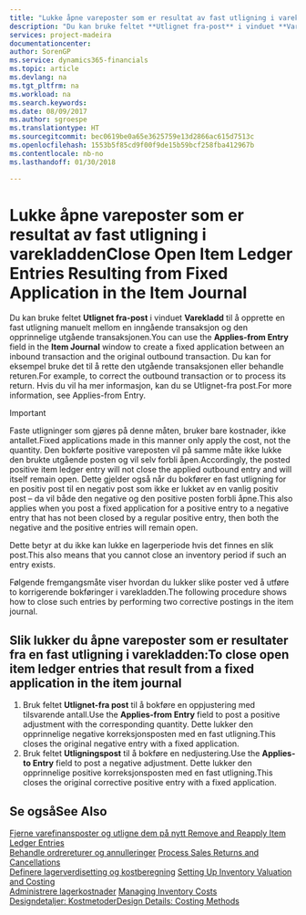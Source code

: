 ```yaml
---
title: "Lukke åpne vareposter som er resultat av fast utligning i varekladden | Microsoft-dokumentasjon"
description: "Du kan bruke feltet **Utlignet fra-post** i vinduet **Varekladd** til å opprette en fast utligning manuelt mellom en inngående transaksjon og den opprinnelige utgående transaksjonen. Du kan for eksempel bruke det til å rette den utgående transaksjonen eller behandle returen."
services: project-madeira
documentationcenter: 
author: SorenGP
ms.service: dynamics365-financials
ms.topic: article
ms.devlang: na
ms.tgt_pltfrm: na
ms.workload: na
ms.search.keywords: 
ms.date: 08/09/2017
ms.author: sgroespe
ms.translationtype: HT
ms.sourcegitcommit: bec0619be0a65e3625759e13d2866ac615d7513c
ms.openlocfilehash: 1553b5f85cd9f00f9de15b59bcf258fba412967b
ms.contentlocale: nb-no
ms.lasthandoff: 01/30/2018

---
```

# <a name="close-open-item-ledger-entries-resulting-from-fixed-application-in-the-item-journal"></a><span data-ttu-id="da800-104">Lukke åpne vareposter som er resultat av fast utligning i varekladden</span><span class="sxs-lookup"><span data-stu-id="da800-104">Close Open Item Ledger Entries Resulting from Fixed Application in the Item Journal</span></span>
<span data-ttu-id="da800-105">Du kan bruke feltet **Utlignet fra-post** i vinduet **Varekladd** til å opprette en fast utligning manuelt mellom en inngående transaksjon og den opprinnelige utgående transaksjonen.</span><span class="sxs-lookup"><span data-stu-id="da800-105">You can use the **Applies-from Entry** field in the **Item Journal** window to create a fixed application between an inbound transaction and the original outbound transaction.</span></span> <span data-ttu-id="da800-106">Du kan for eksempel bruke det til å rette den utgående transaksjonen eller behandle returen.</span><span class="sxs-lookup"><span data-stu-id="da800-106">For example, to correct the outbound transaction or to process its return.</span></span> <span data-ttu-id="da800-107">Hvis du vil ha mer informasjon, kan du se Utlignet-fra post.</span><span class="sxs-lookup"><span data-stu-id="da800-107">For more information, see Applies-from Entry.</span></span>  

> [!IMPORTANT]  
>  <span data-ttu-id="da800-108">Faste utligninger som gjøres på denne måten, bruker bare kostnader, ikke antallet.</span><span class="sxs-lookup"><span data-stu-id="da800-108">Fixed applications made in this manner only apply the cost, not the quantity.</span></span> <span data-ttu-id="da800-109">Den bokførte positive vareposten vil på samme måte ikke lukke den brukte utgående posten og vil selv forbli åpen.</span><span class="sxs-lookup"><span data-stu-id="da800-109">Accordingly, the posted positive item ledger entry will not close the applied outbound entry and will itself remain open.</span></span> <span data-ttu-id="da800-110">Dette gjelder også når du bokfører en fast utligning for en positiv post til en negativ post som ikke er lukket av en vanlig positiv post – da vil både den negative og den positive posten forbli åpne.</span><span class="sxs-lookup"><span data-stu-id="da800-110">This also applies when you post a fixed application for a positive entry to a negative entry that has not been closed by a regular positive entry, then both the negative and the positive entries will remain open.</span></span>  
>   
>  <span data-ttu-id="da800-111">Dette betyr at du ikke kan lukke en lagerperiode hvis det finnes en slik post.</span><span class="sxs-lookup"><span data-stu-id="da800-111">This also means that you cannot close an inventory period if such an entry exists.</span></span>  

<span data-ttu-id="da800-112">Følgende fremgangsmåte viser hvordan du lukker slike poster ved å utføre to korrigerende bokføringer i varekladden.</span><span class="sxs-lookup"><span data-stu-id="da800-112">The following procedure shows how to close such entries by performing two corrective postings in the item journal.</span></span>  

## <a name="to-close-open-item-ledger-entries-that-result-from-a-fixed-application-in-the-item-journal"></a><span data-ttu-id="da800-113">Slik lukker du åpne vareposter som er resultater fra en fast utligning i varekladden:</span><span class="sxs-lookup"><span data-stu-id="da800-113">To close open item ledger entries that result from a fixed application in the item journal</span></span>  

1.  <span data-ttu-id="da800-114">Bruk feltet **Utlignet-fra post** til å bokføre en oppjustering med tilsvarende antall.</span><span class="sxs-lookup"><span data-stu-id="da800-114">Use the **Applies-from Entry** field to post a positive adjustment with the corresponding quantity.</span></span> <span data-ttu-id="da800-115">Dette lukker den opprinnelige negative korreksjonsposten med en fast utligning.</span><span class="sxs-lookup"><span data-stu-id="da800-115">This closes the original negative entry with a fixed application.</span></span>  
2.  <span data-ttu-id="da800-116">Bruk feltet **Utligningspost** til å bokføre en nedjustering.</span><span class="sxs-lookup"><span data-stu-id="da800-116">Use the **Applies-to Entry** field to post a negative adjustment.</span></span> <span data-ttu-id="da800-117">Dette lukker den opprinnelige positive korreksjonsposten med en fast utligning.</span><span class="sxs-lookup"><span data-stu-id="da800-117">This closes the original corrective positive entry with a fixed application.</span></span>  

## <a name="see-also"></a><span data-ttu-id="da800-118">Se også</span><span class="sxs-lookup"><span data-stu-id="da800-118">See Also</span></span>  
[<span data-ttu-id="da800-119"> Fjerne varefinansposter og utligne dem på nytt</span><span class="sxs-lookup"><span data-stu-id="da800-119"> Remove and Reapply Item Ledger Entries</span></span>](finance-how-to-remove-and-reapply-item-entries.md)  
 <span data-ttu-id="da800-120">[Behandle ordrereturer og annulleringer](sales-how-process-sales-returns-cancellations.md) </span><span class="sxs-lookup"><span data-stu-id="da800-120">[Process Sales Returns and Cancellations](sales-how-process-sales-returns-cancellations.md) </span></span>  
 <span data-ttu-id="da800-121">[Definere lagerverdisetting og kostberegning](finance-set-up-inventory-valuation-and-costing.md) </span><span class="sxs-lookup"><span data-stu-id="da800-121">[Setting Up Inventory Valuation and Costing](finance-set-up-inventory-valuation-and-costing.md) </span></span>  
 <span data-ttu-id="da800-122">[Administrere lagerkostnader](finance-manage-inventory-costs.md) </span><span class="sxs-lookup"><span data-stu-id="da800-122">[Managing Inventory Costs](finance-manage-inventory-costs.md) </span></span>  
 [<span data-ttu-id="da800-123">Designdetaljer: Kostmetoder</span><span class="sxs-lookup"><span data-stu-id="da800-123">Design Details: Costing Methods</span></span>](design-details-costing-methods.md)

